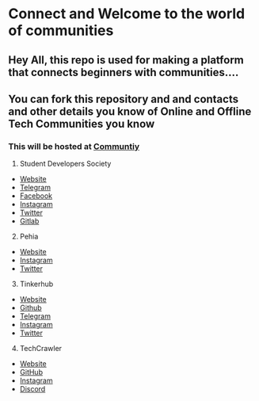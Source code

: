 # Connect and Welcome to the world of communities 

## Hey All, this repo is used for making a platform that connects beginners with communities....  

## You can fork this repository and and contacts and other details you know of Online and Offline Tech Communities you know

### This will be hosted at [Communtiy](https://community.aks.one)

1. Student Developers Society
- [Website](https://studevsoc.com)
- [Telegram](https://t.me/studevsoc)
- [Facebook](https://facebook.com/StuDevSoc)
- [Instagram](https://instagram.com/studevsoc)
- [Twitter](https://twitter.com/thisissds)
- [Gitlab](https://gitlab.com/studevsoc)

2. Pehia
- [Website](https://pehia.org)
- [Instagram](https://instagram.com/pehiaorg)
- [Twitter](https://twitter.com/pehiaorg)

3. Tinkerhub
- [Website](https://tinkerhub.org)
- [Github](https://github.com/tinkerhub-org)
- [Telegram](https://t.me/tinkerhub)
- [Instagram](https://instagram.com/tinkerhub)
- [Twitter](https://twitter.com/tinkerhub)

4. TechCrawler
- [Website](https://techcrawler.in)
- [GitHub](https://github.com/techcrawler-community)
- [Instagram](https://instagram.com/thetechcrawler)
- [Discord](https://discord.gg/n7TmN6t)
